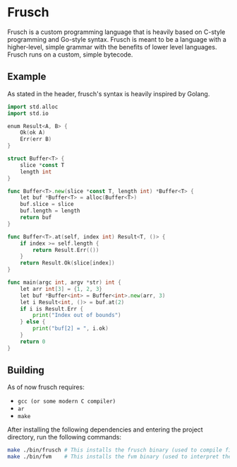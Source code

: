 # Frusch

Frusch is a custom programming language that is heavily based on C-style programming and Go-style syntax. Frusch is meant to be a language with a higher-level, simple grammar with the benefits of lower level languages. Frusch runs on a custom, simple bytecode.

## Example

As stated in the header, frusch's syntax is heavily inspired by Golang.

```go
import std.alloc
import std.io

enum Result<A, B> {
	Ok(ok A)
	Err(err B)
}

struct Buffer<T> {
	slice *const T
	length int
}

func Buffer<T>.new(slice *const T, length int) *Buffer<T> {
	let buf *Buffer<T> = alloc(Buffer<T>)
	buf.slice = slice
	buf.length = length
	return buf
}

func Buffer<T>.at(self, index int) Result<T, ()> {
	if index >= self.length {
		return Result.Err(())
	}
	return Result.Ok(slice[index])
}

func main(argc int, argv *str) int {
	let arr int[3] = {1, 2, 3}
	let buf *Buffer<int> = Buffer<int>.new(arr, 3)
	let i Result<int, ()> = buf.at(2)
	if i is Result.Err {
		print("Index out of bounds")
	} else {
		print("buf[2] = ", i.ok)
	}
	return 0
}
```

## Building

As of now frusch requires:

- `gcc (or some modern C compiler)`
- `ar`
- `make`

After installing the following dependencies and entering the project directory, run the following commands:

```sh
make ./bin/frusch # This installs the frusch binary (used to compile files)
make ./bin/fvm    # This installs the fvm binary (used to interpret the bytecode) 
```
